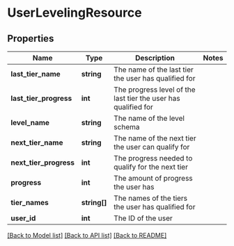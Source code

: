 # UserLevelingResource

## Properties
Name | Type | Description | Notes
------------ | ------------- | ------------- | -------------
**last_tier_name** | **string** | The name of the last tier the user has qualified for | 
**last_tier_progress** | **int** | The progress level of the last tier the user has qualified for | 
**level_name** | **string** | The name of the level schema | 
**next_tier_name** | **string** | The name of the next tier the user can qualify for | 
**next_tier_progress** | **int** | The progress needed to qualify for the next tier | 
**progress** | **int** | The amount of progress the user has | 
**tier_names** | **string[]** | The names of the tiers the user has qualified for | 
**user_id** | **int** | The ID of the user | 

[[Back to Model list]](../README.md#documentation-for-models) [[Back to API list]](../README.md#documentation-for-api-endpoints) [[Back to README]](../README.md)


